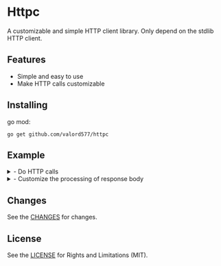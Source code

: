 Httpc
======

A customizable and simple HTTP client library. Only depend on the stdlib HTTP client.

Features
------

- Simple and easy to use
- Make HTTP calls customizable

Installing
------

go mod:

```shell
go get github.com/valord577/httpc
```

Example
------

<details>
<summary>
- Do HTTP calls
</summary>

```go
package main

import (
    "fmt"
    "net/http"
    
    "github.com/valord577/httpc"
)

func main() {
    c := httpc.PackedReq{
        URL:              "https://www.google.com",
        Method:           http.MethodGet,
        ReqBodyPublisher: httpc.PublisherNoBody{},
        RespBodyHandler:  httpc.RespBodyAsByteArray{},
    }

    bs, err := c.Send()
    if err != nil {
        panic(err)
    }
    fmt.Printf("%s", bs)
}
```
</details>

<details>
<summary>
- Customize the processing of response body
</summary>

```go
package main

import (
    "fmt"
    "io"
    "net/http"
    
    "github.com/valord577/httpc"
)

type RespBodyAsString struct {}

func (r RespBodyAsString) Apply(body io.ReadCloser) (interface{}, error) {
    bs, err := io.ReadAll(body)
    if err != nil {
        return nil, err
    }
    return string(bs), nil
}

func main() {
    c := httpc.PackedReq{
        URL:              "https://www.google.com",
        Method:           http.MethodGet,
        ReqBodyPublisher: httpc.PublisherNoBody{},
        RespBodyHandler:  RespBodyAsString{},
    }

    bs, err := c.Send()
    if err != nil {
        panic(err)
    }
    fmt.Printf("%s", bs)
}
```
</details>

Changes
------

See the [CHANGES](CHANGE.md) for changes.

License
------

See the [LICENSE](LICENSE) for Rights and Limitations (MIT).
